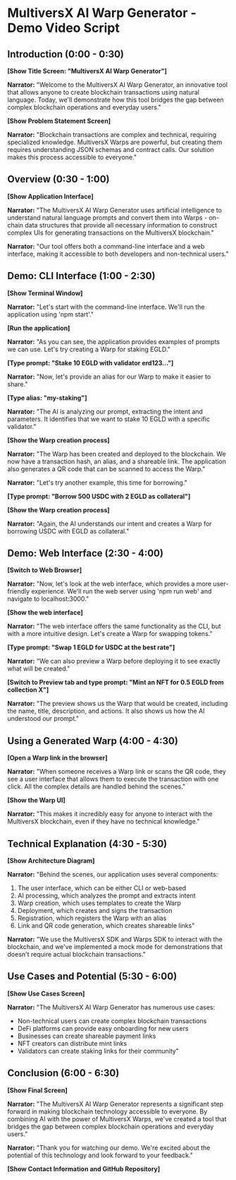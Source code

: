 # MultiversX AI Warp Generator - Demo Video Script

## Introduction (0:00 - 0:30)

**[Show Title Screen: "MultiversX AI Warp Generator"]**

**Narrator:** "Welcome to the MultiversX AI Warp Generator, an innovative tool that allows anyone to create blockchain transactions using natural language. Today, we'll demonstrate how this tool bridges the gap between complex blockchain operations and everyday users."

**[Show Problem Statement Screen]**

**Narrator:** "Blockchain transactions are complex and technical, requiring specialized knowledge. MultiversX Warps are powerful, but creating them requires understanding JSON schemas and contract calls. Our solution makes this process accessible to everyone."

## Overview (0:30 - 1:00)

**[Show Application Interface]**

**Narrator:** "The MultiversX AI Warp Generator uses artificial intelligence to understand natural language prompts and convert them into Warps - on-chain data structures that provide all necessary information to construct complex UIs for generating transactions on the MultiversX blockchain."

**Narrator:** "Our tool offers both a command-line interface and a web interface, making it accessible to both developers and non-technical users."

## Demo: CLI Interface (1:00 - 2:30)

**[Show Terminal Window]**

**Narrator:** "Let's start with the command-line interface. We'll run the application using 'npm start'."

**[Run the application]**

**Narrator:** "As you can see, the application provides examples of prompts we can use. Let's try creating a Warp for staking EGLD."

**[Type prompt: "Stake 10 EGLD with validator erd123..."]**

**Narrator:** "Now, let's provide an alias for our Warp to make it easier to share."

**[Type alias: "my-staking"]**

**Narrator:** "The AI is analyzing our prompt, extracting the intent and parameters. It identifies that we want to stake 10 EGLD with a specific validator."

**[Show the Warp creation process]**

**Narrator:** "The Warp has been created and deployed to the blockchain. We now have a transaction hash, an alias, and a shareable link. The application also generates a QR code that can be scanned to access the Warp."

**Narrator:** "Let's try another example, this time for borrowing."

**[Type prompt: "Borrow 500 USDC with 2 EGLD as collateral"]**

**[Show the Warp creation process]**

**Narrator:** "Again, the AI understands our intent and creates a Warp for borrowing USDC with EGLD as collateral."

## Demo: Web Interface (2:30 - 4:00)

**[Switch to Web Browser]**

**Narrator:** "Now, let's look at the web interface, which provides a more user-friendly experience. We'll run the web server using 'npm run web' and navigate to localhost:3000."

**[Show the web interface]**

**Narrator:** "The web interface offers the same functionality as the CLI, but with a more intuitive design. Let's create a Warp for swapping tokens."

**[Type prompt: "Swap 1 EGLD for USDC at the best rate"]**

**Narrator:** "We can also preview a Warp before deploying it to see exactly what will be created."

**[Switch to Preview tab and type prompt: "Mint an NFT for 0.5 EGLD from collection X"]**

**Narrator:** "The preview shows us the Warp that would be created, including the name, title, description, and actions. It also shows us how the AI understood our prompt."

## Using a Generated Warp (4:00 - 4:30)

**[Open a Warp link in the browser]**

**Narrator:** "When someone receives a Warp link or scans the QR code, they see a user interface that allows them to execute the transaction with one click. All the complex details are handled behind the scenes."

**[Show the Warp UI]**

**Narrator:** "This makes it incredibly easy for anyone to interact with the MultiversX blockchain, even if they have no technical knowledge."

## Technical Explanation (4:30 - 5:30)

**[Show Architecture Diagram]**

**Narrator:** "Behind the scenes, our application uses several components:
1. The user interface, which can be either CLI or web-based
2. AI processing, which analyzes the prompt and extracts intent
3. Warp creation, which uses templates to create the Warp
4. Deployment, which creates and signs the transaction
5. Registration, which registers the Warp with an alias
6. Link and QR code generation, which creates shareable links"

**Narrator:** "We use the MultiversX SDK and Warps SDK to interact with the blockchain, and we've implemented a mock mode for demonstrations that doesn't require actual blockchain transactions."

## Use Cases and Potential (5:30 - 6:00)

**[Show Use Cases Screen]**

**Narrator:** "The MultiversX AI Warp Generator has numerous use cases:
- Non-technical users can create complex blockchain transactions
- DeFi platforms can provide easy onboarding for new users
- Businesses can create shareable payment links
- NFT creators can distribute mint links
- Validators can create staking links for their community"

## Conclusion (6:00 - 6:30)

**[Show Final Screen]**

**Narrator:** "The MultiversX AI Warp Generator represents a significant step forward in making blockchain technology accessible to everyone. By combining AI with the power of MultiversX Warps, we've created a tool that bridges the gap between complex blockchain operations and everyday users."

**Narrator:** "Thank you for watching our demo. We're excited about the potential of this technology and look forward to your feedback."

**[Show Contact Information and GitHub Repository]** 